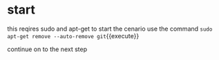 # start
this reqires sudo and apt-get 
to start the cenario use the command
`sudo apt-get remove --auto-remove git`{{execute}}

continue on to the next step